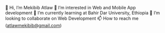 👋 Hi, I’m Mekibib Atlaw
👀 I’m interested in Web and Mobile App development
🌱 I’m currently learning at Bahir Dar University, Ethiopia
💞️ I’m looking to collaborate on Web Development
📫 How to reach me (atlawmekibib@gmail.com)
